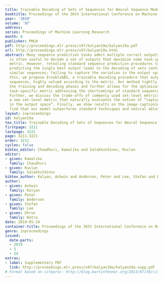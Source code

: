 ```yaml
---
title: Trainable Decoding of Sets of Sequences for Neural Sequence Models
booktitle: Proceedings of the 36th International Conference on Machine Learning
year: '2019'
volume: '97'
address: 
series: Proceedings of Machine Learning Research
month: 0
publisher: PMLR
pdf: http://proceedings.mlr.press/v97/kalyan19a/kalyan19a.pdf
url: http://proceedings.mlr.press/v97/kalyan19a.html
abstract: Many sequence prediction tasks admit multiple correct outputs and so, it
  is often useful to decode a set of outputs that maximize some task-specific set-level
  metric. However, retooling standard sequence prediction procedures tailored towards
  predicting the single best output leads to the decoding of sets containing very
  similar sequences; failing to capture the variation in the output space. To address
  this, we propose $\nabla$BS, a trainable decoding procedure that outputs a set of
  sequences, highly valued according to the metric. Our method tightly integrates
  the training and decoding phases and further allows for the optimization of the
  task-specific metric addressing the shortcomings of standard sequence prediction.
  Further, we discuss the trade-offs of commonly used set-level metrics and motivate
  a new set-level metric that naturally evaluates the notion of “capturing the variation
  in the output space”. Finally, we show results on the image captioning task and
  find that our model outperforms standard techniques and natural ablations.
layout: inproceedings
id: kalyan19a
tex_title: Trainable Decoding of Sets of Sequences for Neural Sequence Models
firstpage: 3211
lastpage: 3221
page: 3211-3221
order: 3211
cycles: false
bibtex_editor: Chaudhuri, Kamalika and Salakhutdinov, Ruslan
editor:
- given: Kamalika
  family: Chaudhuri
- given: Ruslan
  family: Salakhutdinov
bibtex_author: Kalyan, Ashwin and Anderson, Peter and Lee, Stefan and Batra, Dhruv
author:
- given: Ashwin
  family: Kalyan
- given: Peter
  family: Anderson
- given: Stefan
  family: Lee
- given: Dhruv
  family: Batra
date: 2019-05-24
container-title: Proceedings of the 36th International Conference on Machine Learning
genre: inproceedings
issued:
  date-parts:
  - 2019
  - 5
  - 24
extras:
- label: Supplementary PDF
  link: http://proceedings.mlr.press/v97/kalyan19a/kalyan19a-supp.pdf
# Format based on citeproc: http://blog.martinfenner.org/2013/07/30/citeproc-yaml-for-bibliographies/
---
```

